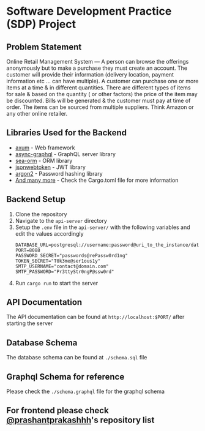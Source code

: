 # Software Development Practice (SDP) Project

## Problem Statement

Online Retail Management System — A person can browse the offerings anonymously but to make a purchase they must create
an account. The customer will
provide their information (delivery location, payment information etc … can have multiple). A customer can purchase one
or more items at a time & in different quantities. There are different types of items for sale & based on the quantity (
or
other factors) the price of the item may be discounted. Bills will be generated & the customer must pay at time of
order.
The items can be sourced from multiple suppliers. Think Amazon or any other online retailer.

## Libraries Used for the Backend

- [axum](https://github.com/tokio-rs/axum) - Web framework
- [async-graphql](https://github.com/async-graphql/async-graphql) - GraphQL server library
- [sea-orm](https://www.sea-ql.org/SeaORM/) - ORM library
- [jsonwebtoken](https://github.com/Keats/jsonwebtoken) - JWT library
- [argon2](https://github.com/RustCrypto/password-hashes/tree/master/argon2) - Password hashing library
- [And many more](https://github.com/giripriyadarshan/sdp-project/blob/main/api-server/Cargo.toml) - Check the
  Cargo.toml file for more information

## Backend Setup

1. Clone the repository
2. Navigate to the `api-server` directory
3. Setup the `.env` file in the `api-server/` with the following variables and edit the values accordingly
    ```env
    DATABASE_URL=postgresql://username:password@uri_to_the_instance/database_name
    PORT=8088
    PASSWORD_SECRET="passwords@rePassw0rd1ng"
    TOKEN_SECRET="T0k3me@ser1ous1y"
    SMTP_USERNAME="contact@domain.com"
    SMTP_PASSWORD="Pr3ttyStr0ngP@ssw0rd"
   ```
4. Run `cargo run` to start the server

## API Documentation

The API documentation can be found at `http://localhost:$PORT/` after starting the server

## Database Schema

The database schema can be found at `./schema.sql` file

## Graphql Schema for reference

Please check the `./schema.graphql` file for the graphql schema

## For frontend please check [@prashantprakashhh](https://github.com/prashantprakashhh)'s repository list
